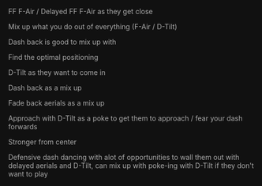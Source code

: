 FF F-Air / Delayed FF F-Air as they get close

Mix up what you do out of everything (F-Air / D-Tilt)

Dash back is good to mix up with

Find the optimal positioning

D-Tilt as they want to come in

Dash back as a mix up

Fade back aerials as a mix up

Approach with D-Tilt as a poke to get them to approach / fear your dash forwards

Stronger from center









Defensive dash dancing with alot of opportunities to wall them out with delayed aerials and D-Tilt, can mix up with poke-ing with D-Tilt if they don't want to play


<style>*, body, html{
	--text-color-fg: #AAAAAA;
	--text-color-bg: #111111;
	color: var(--text-color-fg);
	background-color: var(--text-color-bg);
}</style>